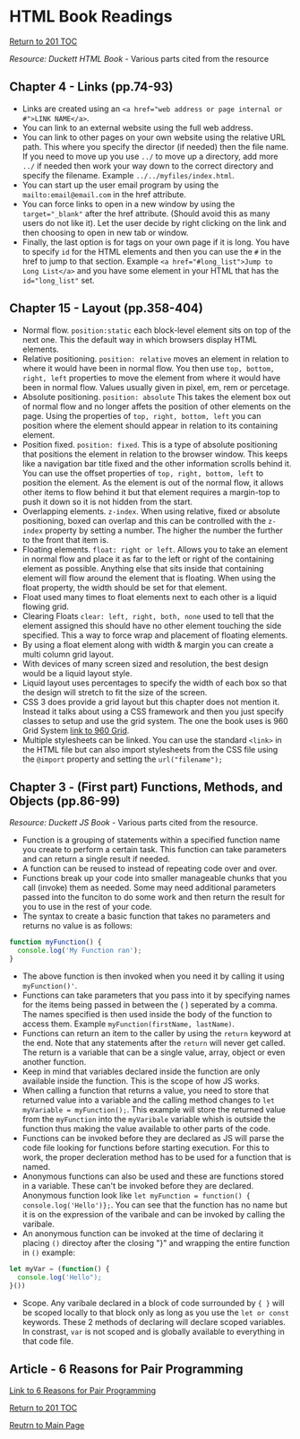 # HTML Book Readings

[Return to 201 TOC](201TOC.md)

*Resource: Duckett HTML Book* - Various parts cited from the resource

## Chapter 4 - Links (pp.74-93)

- Links are created using an `<a href="web address or page internal or #">LINK NAME</a>`.
- You can link to an external website using the full web address.
- You can link to other pages on your own website using the relative URL path. This where you specify the director (if needed) then the file name. If you need to move up you use `../` to move up a directory, add more `../` if needed then work your way down to the correct directory and specify the filename. Example `../../myfiles/index.html`.
- You can start up the user email program by using the `mailto:email@email.com` in the href attribute.
- You can force links to open in a new window by using the `target="_blank"` after the href attribute. (Should avoid this as many users do not like it). Let the user decide by right clicking on the link and then choosing to open in new tab or window.
- Finally, the last option is for tags on your own page if it is long. You have to specify `id` for the HTML elements and then you can use the `#` in the href to jump to that section. Example `<a href="#long_list">Jump to Long List</a>` and you have some element in your HTML that has the `id="long_list"` set.

## Chapter 15 - Layout (pp.358-404)

- Normal flow. `position:static` each block-level element sits on top of the next one. This the default way in which browsers display HTML elements.
- Relative positioning. `position: relative` moves an element in relation to where it would have been in normal flow. You then use `top, bottom, right, left` properties to move the element from where it would have been in normal flow. Values usually given in pixel, em, rem or percetage.
- Absolute positioning. `position: absolute` This takes the element box out of normal flow and no longer affets the position of other elements on the page. Using the properties of `top, right, bottom, left` you can position where the element should appear in relation to its containing element.
- Position fixed. `position: fixed`. This is a type of absolute positioning that positions the element in relation to the browser window. This keeps like a navigation bar title fixed and the other information scrolls behind it. You can use the offset properties of `top, right, bottom, left` to position the element. As the element is out of the normal flow, it allows other items to flow behind it but that element requires a margin-top to push it down so it is not hidden from the start.
- Overlapping elements. `z-index`. When using relative, fixed or absolute positioning, boxed can overlap and this can be controlled with the `z-index` property by setting a number. The higher the number the further to the front that item is.
- Floating elements. `float: right or left`. Allows you to take an element in normal flow and place it as far to the left or right of the containing element as possible. Anything else that sits inside that containing element will flow around the element that is floating. When using the float property, the width should be set for that element.
- Float used many times to float elements next to each other is a liquid flowing grid.
- Clearing Floats `clear: left, right, both, none` used to tell that the element assigned this should have no other element touching the side specified. This a way to force wrap and placement of floating elements.
- By using a float element along with width & margin you can create a multi column grid layout.
- With devices of many screen sized and resolution, the best design would be a liquid layout style.
- Liquid layout uses percentages to specify the width of each box so that the design will stretch to fit the size of the screen.
- CSS 3 does provide a grid layout but this chapter does not mention it. Instead it talks about using a CSS framework and then you just specify classes to setup and use the grid system. The one the book uses is 960 Grid System [link to 960 Grid](www.960.gs).
- Multiple stylesheets can be linked. You can use the standard `<link>` in the HTML file but can also import stylesheets from the CSS file using the `@import` property and setting the `url("filename");`

## Chapter 3 - (First part) Functions, Methods, and Objects (pp.86-99)

*Resource: Duckett JS Book* - Various parts cited from the resource.

- Function is a grouping of statements within a specified function name you create to perform a certain task. This function can take parameters and can return a single result if needed.
- A function can be reused to instead of repeating code over and over.
- Functions break up your code into smaller manageable chunks that you call (invoke) them as needed. Some may need additional parameters passed into the funciton to do some work and then return the result for you to use in the rest of your code.
- The syntax to create a basic function that takes no parameters and returns no value is as follows:

```javascript
function myFunction() {
  console.log('My Function ran');
}
```

- The above function is then invoked when you need it by calling it using `myFunction()'`.
- Functions can take parameters that you pass into it by specifying names for the items being passed in between the ( ) seperated by a comma. The names specified is then used inside the body of the function to access them. Example `myFunction(firstName, lastName)`.
- Functions can return an item to the caller by using the `return` keyword at the end. Note that any statements after the `return` will never get called. The return is a variable that can be a single value, array, object or even another function.
- Keep in mind that variables declared inside the function are only available inside the function. This is the scope of how JS works.
- When calling a function that returns a value, you need to store that returned value into a variable and the calling method changes to `let myVariable = myFunction();`. This example will store the returned value from the `myFunction` into the `myVaribale` variable whish is outside the function thus making the value available to other parts of the code.
- Functions can be invoked before they are declared as JS will parse the code file looking for functions before starting execution. For this to work, the proper decleration method has to be used for a function that is named.
- Anonymous functions can also be used and these are functions stored in a variable. These can't be invoked before they are declared. Anonymous function look like `let myFunction = function() { console.log('Hello')};`. You can see that the function has no name but it is on the expression of the varibale and can be invoked by calling the varibale.
- An anonymous function can be invoked at the time of declaring it placing `()` directoy after the closing "}" and wrapping the entire function in `()` example:

```javascript
let myVar = (function() {
  console.log('Hello");
}())
```

- Scope. Any varibale declared in a block of code surrounded by `{ }` will be scoped locally to that block only as long as you use the `let or const` keywords. These 2 methods of declaring will declare scoped variables. In constrast, `var` is not scoped and is globally available to everything in that code file.

## Article - 6 Reasons for Pair Programming

[Link to 6 Reasons for Pair Programming](https://www.codefellows.org/blog/6-reasons-for-pair-programming/)

[Return to 201 TOC](201TOC.md)

[Reutrn to Main Page](../README.md)
